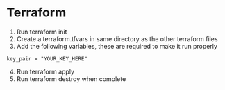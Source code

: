 # Terraform

1. Run terraform init
2. Create a terraform.tfvars in same directory as the other terraform files
3. Add the following variables, these are required to make it run properly
```
key_pair = "YOUR_KEY_HERE"
```
4. Run terraform apply
5. Run terraform destroy when complete